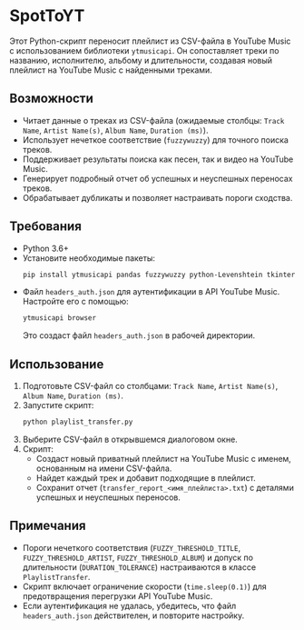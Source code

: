 # SpotToYT

Этот Python-скрипт переносит плейлист из CSV-файла в YouTube Music с использованием библиотеки `ytmusicapi`. Он сопоставляет треки по названию, исполнителю, альбому и длительности, создавая новый плейлист на YouTube Music с найденными треками.

## Возможности
- Читает данные о треках из CSV-файла (ожидаемые столбцы: `Track Name`, `Artist Name(s)`, `Album Name`, `Duration (ms)`).
- Использует нечеткое соответствие (`fuzzywuzzy`) для точного поиска треков.
- Поддерживает результаты поиска как песен, так и видео на YouTube Music.
- Генерирует подробный отчет об успешных и неуспешных переносах треков.
- Обрабатывает дубликаты и позволяет настраивать пороги сходства.

## Требования
- Python 3.6+
- Установите необходимые пакеты:
  ```bash
  pip install ytmusicapi pandas fuzzywuzzy python-Levenshtein tkinter
  ```
- Файл `headers_auth.json` для аутентификации в API YouTube Music. Настройте его с помощью:
  ```bash
  ytmusicapi browser
  ```
  Это создаст файл `headers_auth.json` в рабочей директории.

## Использование
1. Подготовьте CSV-файл со столбцами: `Track Name`, `Artist Name(s)`, `Album Name`, `Duration (ms)`.
2. Запустите скрипт:
   ```bash
   python playlist_transfer.py
   ```
3. Выберите CSV-файл в открывшемся диалоговом окне.
4. Скрипт:
   - Создаст новый приватный плейлист на YouTube Music с именем, основанным на имени CSV-файла.
   - Найдет каждый трек и добавит подходящие в плейлист.
   - Сохранит отчет (`transfer_report_<имя_плейлиста>.txt`) с деталями успешных и неуспешных переносов.

## Примечания
- Пороги нечеткого соответствия (`FUZZY_THRESHOLD_TITLE`, `FUZZY_THRESHOLD_ARTIST`, `FUZZY_THRESHOLD_ALBUM`) и допуск по длительности (`DURATION_TOLERANCE`) настраиваются в классе `PlaylistTransfer`.
- Скрипт включает ограничение скорости (`time.sleep(0.1)`) для предотвращения перегрузки API YouTube Music.
- Если аутентификация не удалась, убедитесь, что файл `headers_auth.json` действителен, и повторите настройку.